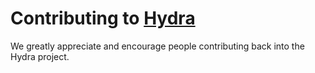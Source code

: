# Contributing to [Hydra](https://github.com/sky-uk/hydra-terraform)

We greatly appreciate and encourage people contributing back into the Hydra project.
